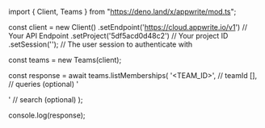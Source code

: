 import { Client, Teams } from "https://deno.land/x/appwrite/mod.ts";

const client = new Client()
    .setEndpoint('https://cloud.appwrite.io/v1') // Your API Endpoint
    .setProject('5df5acd0d48c2') // Your project ID
    .setSession(''); // The user session to authenticate with

const teams = new Teams(client);

const response = await teams.listMemberships(
    '<TEAM_ID>', // teamId
    [], // queries (optional)
    '<SEARCH>' // search (optional)
);

console.log(response);
